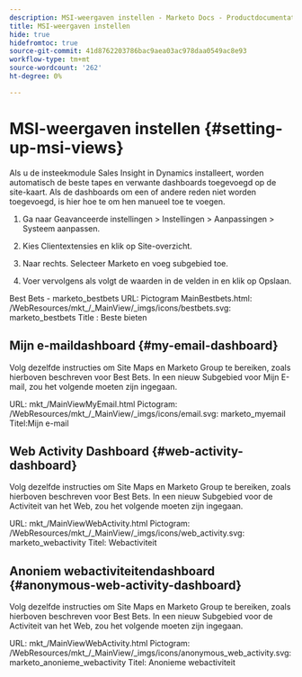 ```yaml
---
description: MSI-weergaven instellen - Marketo Docs - Productdocumentatie
title: MSI-weergaven instellen
hide: true
hidefromtoc: true
source-git-commit: 41d8762203786bac9aea03ac978daa0549ac8e93
workflow-type: tm+mt
source-wordcount: '262'
ht-degree: 0%

---
```


# MSI-weergaven instellen {#setting-up-msi-views}

Als u de insteekmodule Sales Insight in Dynamics installeert, worden automatisch de beste tapes en verwante dashboards toegevoegd op de site-kaart. Als de dashboards om een of andere reden niet worden toegevoegd, is hier hoe te om hen manueel toe te voegen.

1. Ga naar Geavanceerde instellingen > Instellingen > Aanpassingen > Systeem aanpassen.

1. Kies Clientextensies en klik op Site-overzicht.

1. Naar rechts. Selecteer Marketo en voeg subgebied toe.

1. Voer vervolgens als volgt de waarden in de velden in en klik op Opslaan.

Best Bets - marketo_bestbets URL: Pictogram MainBestbets.html: /WebResources/mkt_/_MainView/_imgs/icons/bestbets.svg: marketo_bestbets Title : Beste bieten

## Mijn e-maildashboard {#my-email-dashboard}

Volg dezelfde instructies om Site Maps en Marketo Group te bereiken, zoals hierboven beschreven voor Best Bets.  In een nieuw Subgebied voor Mijn E-mail, zou het volgende moeten zijn ingegaan.

URL: mkt_/MainViewMyEmail.html Pictogram: /WebResources/mkt_/_MainView/_imgs/icons/email.svg: marketo_myemail Titel:Mijn e-mail

## Web Activity Dashboard {#web-activity-dashboard}

Volg dezelfde instructies om Site Maps en Marketo Group te bereiken, zoals hierboven beschreven voor Best Bets.  In een nieuw Subgebied voor de Activiteit van het Web, zou het volgende moeten zijn ingegaan.

URL: mkt_/MainViewWebActivity.html Pictogram: /WebResources/mkt_/_MainView/_imgs/icons/web_activity.svg: marketo_webactivity Titel: Webactiviteit

## Anoniem webactiviteitendashboard {#anonymous-web-activity-dashboard}

Volg dezelfde instructies om Site Maps en Marketo Group te bereiken, zoals hierboven beschreven voor Best Bets.  In een nieuw Subgebied voor de Activiteit van het Web, zou het volgende moeten zijn ingegaan.

URL: mkt_/MainViewWebActivity.html Pictogram: /WebResources/mkt_/_MainView/_imgs/icons/anonymous_web_activity.svg: marketo_anonieme_webactivity Titel: Anonieme webactiviteit
